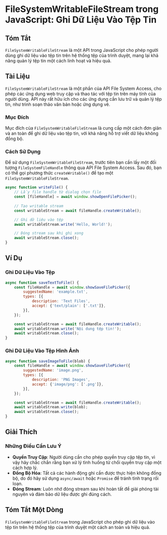 <!--
Meta Description: # FileSystemWritableFileStream trong JavaScript: Ghi Dữ Liệu Vào Tệp Tin ## Tóm Tắt `FileSystemWritableFileStream` là một API trong JavaScript cho phé...
Meta Keywords: tệp, await, ghi, liệu, tin
-->

# FileSystemWritableFileStream trong JavaScript: Ghi Dữ Liệu Vào Tệp Tin

## Tóm Tắt
`FileSystemWritableFileStream` là một API trong JavaScript cho phép người dùng ghi dữ liệu vào tệp tin trên hệ thống tệp của trình duyệt, mang lại khả năng quản lý tệp tin một cách linh hoạt và hiệu quả.

## Tài Liệu
`FileSystemWritableFileStream` là một phần của API File System Access, cho phép các ứng dụng web truy cập và thao tác với tệp tin trên máy tính của người dùng. API này rất hữu ích cho các ứng dụng cần lưu trữ và quản lý tệp tin, như trình soạn thảo văn bản hoặc ứng dụng vẽ.

### Mục Đích
Mục đích của `FileSystemWritableFileStream` là cung cấp một cách đơn giản và an toàn để ghi dữ liệu vào tệp tin, với khả năng hỗ trợ viết dữ liệu không đồng bộ.

### Cách Sử Dụng
Để sử dụng `FileSystemWritableFileStream`, trước tiên bạn cần lấy một đối tượng `FileSystemFileHandle` thông qua API File System Access. Sau đó, bạn có thể gọi phương thức `createWritable()` để tạo một `FileSystemWritableFileStream`.

```javascript
async function writeFile() {
    // Lấy file handle từ dialog chọn file
    const [fileHandle] = await window.showOpenFilePicker();
    
    // Tạo writable stream
    const writableStream = await fileHandle.createWritable();

    // Ghi dữ liệu vào tệp
    await writableStream.write('Hello, World!');

    // Đóng stream sau khi ghi xong
    await writableStream.close();
}
```

## Ví Dụ
### Ghi Dữ Liệu Vào Tệp
```javascript
async function saveTextToFile() {
    const fileHandle = await window.showSaveFilePicker({
        suggestedName: 'example.txt',
        types: [{
            description: 'Text Files',
            accept: {'text/plain': ['.txt']},
        }],
    });

    const writableStream = await fileHandle.createWritable();
    await writableStream.write('Nội dung tệp tin!');
    await writableStream.close();
}
```

### Ghi Dữ Liệu Vào Tệp Hình Ảnh
```javascript
async function saveImageToFile(blob) {
    const fileHandle = await window.showSaveFilePicker({
        suggestedName: 'image.png',
        types: [{
            description: 'PNG Images',
            accept: {'image/png': ['.png']},
        }],
    });

    const writableStream = await fileHandle.createWritable();
    await writableStream.write(blob);
    await writableStream.close();
}
```

## Giải Thích
### Những Điều Cần Lưu Ý
- **Quyền Truy Cập**: Người dùng cần cho phép quyền truy cập tệp tin, vì vậy hãy chắc chắn rằng bạn xử lý tình huống từ chối quyền truy cập một cách hợp lý.
- **Đồng Bộ Hóa**: Tất cả các hành động ghi cần được thực hiện không đồng bộ, do đó hãy sử dụng `async/await` hoặc `Promise` để tránh tình trạng rối loạn.
- **Đóng Stream**: Luôn nhớ đóng stream sau khi hoàn tất để giải phóng tài nguyên và đảm bảo dữ liệu được ghi đúng cách.

## Tóm Tắt Một Dòng
`FileSystemWritableFileStream` trong JavaScript cho phép ghi dữ liệu vào tệp tin trên hệ thống tệp của trình duyệt một cách an toàn và hiệu quả.
